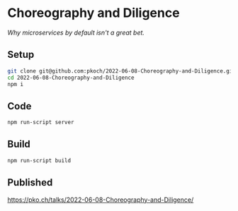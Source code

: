# Choreography and Diligence

*Why microservices by default isn't a great bet.*

## Setup

```bash
git clone git@github.com:pkoch/2022-06-08-Choreography-and-Diligence.git
cd 2022-06-08-Choreography-and-Diligence
npm i
```

## Code

```bash
npm run-script server
```

## Build

```bash
npm run-script build
```

## Published

<https://pko.ch/talks/2022-06-08-Choreography-and-Diligence/>
